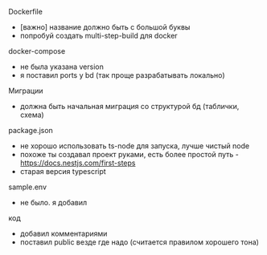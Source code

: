 Dockerfile
* [важно] название должно быть с большой буквы
* попробуй создать multi-step-build для docker

docker-compose
* не была указана version
* я поставил ports у bd (так проще разрабатывать локально)

Миграции
* должна быть начальная миграция со структурой бд (таблички, схема)

package.json
* не хорошо использовать ts-node для запуска, лучше чистый node
* похоже ты создавал проект руками, есть более простой путь - https://docs.nestjs.com/first-steps
* старая версия typescript

sample.env
* не было. я добавил

код
* добавил комментариями
* поставил public везде где надо (считается правилом хорошего тона)

